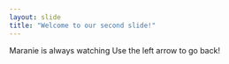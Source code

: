 ```yaml
---
layout: slide
title: "Welcome to our second slide!"
---
```

Maranie is always watching
Use the left arrow to go back!
